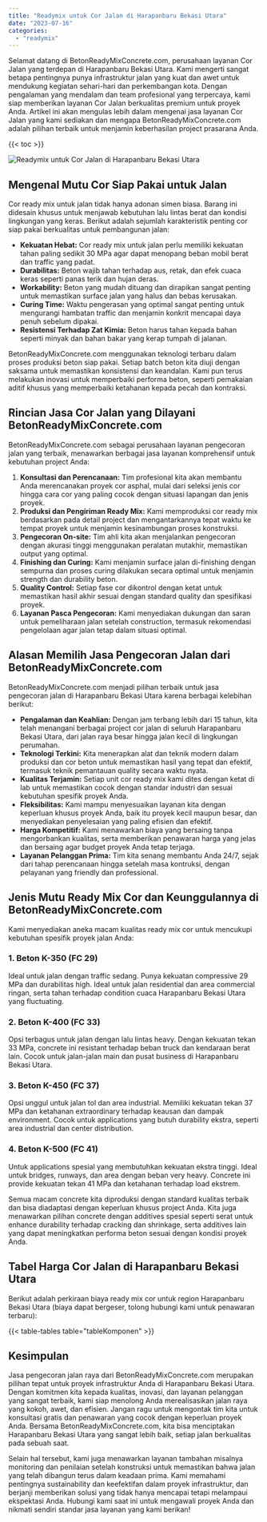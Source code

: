 ```yaml
---
title: "Readymix untuk Cor Jalan di Harapanbaru Bekasi Utara"
date: "2023-07-16"
categories: 
  - "readymix"
---
```


Selamat datang di BetonReadyMixConcrete.com, perusahaan layanan Cor Jalan yang terdepan di Harapanbaru Bekasi Utara. Kami mengerti sangat betapa pentingnya punya infrastruktur jalan yang kuat dan awet untuk mendukung kegiatan sehari-hari dan perkembangan kota. Dengan pengalaman yang mendalam dan team profesional yang terpercaya, kami siap memberikan layanan Cor Jalan berkualitas premium untuk proyek Anda. Artikel ini akan mengulas lebih dalam mengenai jasa layanan Cor Jalan yang kami sediakan dan mengapa BetonReadyMixConcrete.com adalah pilihan terbaik untuk menjamin keberhasilan project prasarana Anda.

{{< toc >}}

![Readymix untuk Cor Jalan di Harapanbaru Bekasi Utara](https://betoncor8.github.io/cor/harga-beton-readymix-concrete%20(43).png)

## Mengenal Mutu Cor Siap Pakai untuk Jalan

Cor ready mix untuk jalan tidak hanya adonan simen biasa. Barang ini didesain khusus untuk menjawab kebutuhan lalu lintas berat dan kondisi lingkungan yang keras. Berikut adalah sejumlah karakteristik penting cor siap pakai berkualitas untuk pembangunan jalan:

- **Kekuatan Hebat:** Cor ready mix untuk jalan perlu memiliki kekuatan tahan paling sedikit 30 MPa agar dapat menopang beban mobil berat dan traffic yang padat.
- **Durabilitas:** Beton wajib tahan terhadap aus, retak, dan efek cuaca keras seperti panas terik dan hujan deras.
- **Workability:** Beton yang mudah dituang dan dirapikan sangat penting untuk memastikan surface jalan yang halus dan bebas kerusakan.
- **Curing Time:** Waktu pengerasan yang optimal sangat penting untuk mengurangi hambatan traffic dan menjamin konkrit mencapai daya penuh sebelum dipakai.
- **Resistensi Terhadap Zat Kimia:** Beton harus tahan kepada bahan seperti minyak dan bahan bakar yang kerap tumpah di jalanan.

BetonReadyMixConcrete.com menggunakan teknologi terbaru dalam proses produksi beton siap pakai. Setiap batch beton kita diuji dengan saksama untuk memastikan konsistensi dan keandalan. Kami pun terus melakukan inovasi untuk memperbaiki performa beton, seperti pemakaian aditif khusus yang memperbaiki ketahanan kepada pecah dan kontraksi.

## Rincian Jasa Cor Jalan yang Dilayani BetonReadyMixConcrete.com

BetonReadyMixConcrete.com sebagai perusahaan layanan pengecoran jalan yang terbaik, menawarkan berbagai jasa layanan komprehensif untuk kebutuhan project Anda:

1. **Konsultasi dan Perencanaan:** Tim profesional kita akan membantu Anda merencanakan proyek cor asphal, mulai dari seleksi jenis cor hingga cara cor yang paling cocok dengan situasi lapangan dan jenis proyek.
2. **Produksi dan Pengiriman Ready Mix:** Kami memproduksi cor ready mix berdasarkan pada detail project dan mengantarkannya tepat waktu ke tempat proyek untuk menjamin kesinambungan proses konstruksi.
3. **Pengecoran On-site:** Tim ahli kita akan menjalankan pengecoran dengan akurasi tinggi menggunakan peralatan mutakhir, memastikan output yang optimal.
4. **Finishing dan Curing:** Kami menjamin surface jalan di-finishing dengan sempurna dan proses curing dilakukan secara optimal untuk menjamin strength dan durability beton.
5. **Quality Control:** Setiap fase cor dikontrol dengan ketat untuk memastikan hasil akhir sesuai dengan standard quality dan spesifikasi proyek.
6. **Layanan Pasca Pengecoran:** Kami menyediakan dukungan dan saran untuk pemeliharaan jalan setelah construction, termasuk rekomendasi pengelolaan agar jalan tetap dalam situasi optimal.

## Alasan Memilih Jasa Pengecoran Jalan dari BetonReadyMixConcrete.com

BetonReadyMixConcrete.com menjadi pilihan terbaik untuk jasa pengecoran jalan di Harapanbaru Bekasi Utara karena berbagai kelebihan berikut:

- **Pengalaman dan Keahlian:** Dengan jam terbang lebih dari 15 tahun, kita telah menangani berbagai project cor jalan di seluruh Harapanbaru Bekasi Utara, dari jalan raya besar hingga jalan kecil di lingkungan perumahan.
- **Teknologi Terkini:** Kita menerapkan alat dan teknik modern dalam produksi dan cor beton untuk memastikan hasil yang tepat dan efektif, termasuk teknik pemantauan quality secara waktu nyata.
- **Kualitas Terjamin:** Setiap unit cor ready mix kami dites dengan ketat di lab untuk memastikan cocok dengan standar industri dan sesuai kebutuhan spesifik proyek Anda.
- **Fleksibilitas:** Kami mampu menyesuaikan layanan kita dengan keperluan khusus proyek Anda, baik itu proyek kecil maupun besar, dan menyediakan penyelesaian yang paling efisien dan efektif.
- **Harga Kompetitif:** Kami menawarkan biaya yang bersaing tanpa mengorbankan kualitas, serta memberikan penawaran harga yang jelas dan bersaing agar budget proyek Anda tetap terjaga.
- **Layanan Pelanggan Prima:** Tim kita senang membantu Anda 24/7, sejak dari tahap perencanaan hingga setelah masa kontruksi, dengan pelayanan yang friendly dan professional.

## Jenis Mutu Ready Mix Cor dan Keunggulannya di BetonReadyMixConcrete.com

Kami menyediakan aneka macam kualitas ready mix cor untuk mencukupi kebutuhan spesifik proyek jalan Anda:

### 1\. Beton K-350 (FC 29)

Ideal untuk jalan dengan traffic sedang. Punya kekuatan compressive 29 MPa dan durabilitas high. Ideal untuk jalan residential dan area commercial ringan, serta tahan terhadap condition cuaca Harapanbaru Bekasi Utara yang fluctuating.

### 2\. Beton K-400 (FC 33)

Opsi terbagus untuk jalan dengan lalu lintas heavy. Dengan kekuatan tekan 33 MPa, concrete ini resistant terhadap beban truck dan kendaraan berat lain. Cocok untuk jalan-jalan main dan pusat business di Harapanbaru Bekasi Utara.

### 3\. Beton K-450 (FC 37)

Opsi unggul untuk jalan tol dan area industrial. Memiliki kekuatan tekan 37 MPa dan ketahanan extraordinary terhadap keausan dan dampak environment. Cocok untuk applications yang butuh durability ekstra, seperti area industrial dan center distribution.

### 4\. Beton K-500 (FC 41)

Untuk applications spesial yang membutuhkan kekuatan ekstra tinggi. Ideal untuk bridges, runways, dan area dengan beban very heavy. Concrete ini provide kekuatan tekan 41 MPa dan ketahanan terhadap load ekstrem.

Semua macam concrete kita diproduksi dengan standard kualitas terbaik dan bisa diadaptasi dengan keperluan khusus project Anda. Kita juga menawarkan pilihan concrete dengan additives spesial seperti serat untuk enhance durability terhadap cracking dan shrinkage, serta additives lain yang dapat meningkatkan performa beton sesuai dengan kondisi proyek Anda.

## Tabel Harga Cor Jalan di Harapanbaru Bekasi Utara

Berikut adalah perkiraan biaya ready mix cor untuk region Harapanbaru Bekasi Utara (biaya dapat bergeser, tolong hubungi kami untuk penawaran terbaru):

{{< table-tables table="tableKomponen" >}}

## Kesimpulan

Jasa pengecoran jalan raya dari BetonReadyMixConcrete.com merupakan pilihan tepat untuk proyek infrastruktur Anda di Harapanbaru Bekasi Utara. Dengan komitmen kita kepada kualitas, inovasi, dan layanan pelanggan yang sangat terbaik, kami siap menolong Anda merealisasikan jalan raya yang kokoh, awet, dan efisien. Jangan ragu untuk mengontak tim kita untuk konsultasi gratis dan penawaran yang cocok dengan keperluan proyek Anda. Bersama BetonReadyMixConcrete.com, kita bisa menciptakan Harapanbaru Bekasi Utara yang sangat lebih baik, setiap jalan berkualitas pada sebuah saat.

Selain hal tersebut, kami juga menawarkan layanan tambahan misalnya monitoring dan penilaian setelah konstruksi untuk memastikan bahwa jalan yang telah dibangun terus dalam keadaan prima. Kami memahami pentingnya sustainability dan keefektifan dalam proyek infrastruktur, dan berjanji memberikan solusi yang tidak hanya mencapai tetapi melampaui ekspektasi Anda. Hubungi kami saat ini untuk mengawali proyek Anda dan nikmati sendiri standar jasa layanan yang kami berikan!
